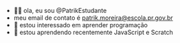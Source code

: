 - 👋🗿 ola, eu sou @PatrikEstudante
- meu email de contato é patrik.moreira@escola.pr.gov.br 
- 👀 estou interessado em aprender programação
- 🌱 estou aprendendo recentemente JavaScript e Scratch


<!---
PatrikEstudante/PatrikEstudante is a ✨ special ✨ repository because its `README.md` (this file) appears on your GitHub profile.
You can click the Preview link to take a look at your changes.
--->
